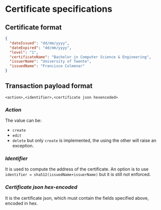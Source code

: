 # Certificate specifications

## Certificate format

```json
{
  "dateIssued": "dd/mm/yyyy",
  "dateExpired": "dd/mm/yyyy",
  "level": "1",
  "certificateName": "Bachelor in Computer Science & Engineering",
  "issuerName": "University of Twente",
  "issuedName": "Francisco Colmenar"
}
```

## Transaction payload format

`<action>,<identifier>,<certificate json hexencoded>`

### _Action_
The value can be:
  - `create`
  - `edit`
  - `delete`
but only `create` is implemented, the using the other will raise an exception.

### _Identifier_
It is used to compute the address of the certificate.
An option is to use `identifier = sha512(issuedName+issuerName)` but it is still not enforced.

### _Certificate json hex-encoded_
It is the certificate json, which must contain the fields specified above, encoded in hex.
